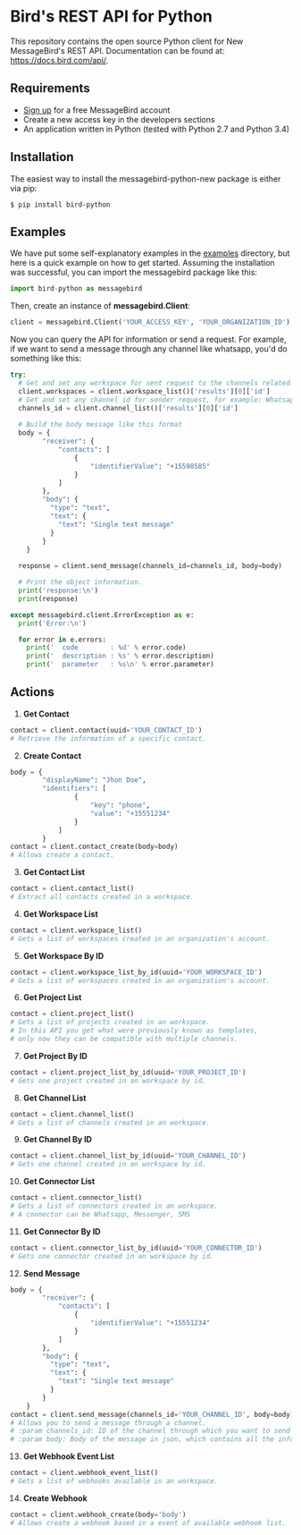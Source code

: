 Bird's REST API for Python
=================================
This repository contains the open source Python client for New MessageBird's REST API. Documentation can be found at: https://docs.bird.com/api/.


Requirements
------------
- [Sign up](https://www.messagebird.com/en/signup) for a free MessageBird account
- Create a new access key in the developers sections
- An application written in Python (tested with Python 2.7 and Python 3.4)

Installation
------------
The easiest way to install the messagebird-python-new package is either via pip:

```
$ pip install bird-python
```

Examples
--------
We have put some self-explanatory examples in the [examples](https://github.com/messagebird/python-rest-api/tree/master/examples) directory, but here is a quick example on how to get started. Assuming the installation was successful, you can import the messagebird package like this:

```python
import bird-python as messagebird
```

Then, create an instance of **messagebird.Client**:

```python
client = messagebird.Client('YOUR_ACCESS_KEY', 'YOUR_ORGANIZATION_ID')
```

Now you can query the API for information or send a request. For example, if we want to send a message through any channel like whatsapp, you'd do something like this:

```python
try:
  # Get and set any workspace for sent request to the channels related.
  client.workspaces = client.workspace_list()['results'][0]['id']
  # Get and set any channel id for sender request, for example: Whatsapp, Messenger, SMS
  channels_id = client.channel_list()['results'][0]['id']
  
  # Build the body message like this format
  body = {
        "receiver": {
            "contacts": [
                {
                    "identifierValue": "+15598585"
                }
            ]
        },
        "body": {
          "type": "text",
          "text": {
            "text": "Single text message"
          }
        }
    }
  
  response = client.send_message(channels_id=channels_id, body=body)

  # Print the object information.
  print('response:\n')
  print(response)

except messagebird.client.ErrorException as e:
  print('Error:\n')

  for error in e.errors:
    print('  code        : %d' % error.code)
    print('  description : %s' % error.description)
    print('  parameter   : %s\n' % error.parameter)

```


Actions
-------


1. **Get Contact**
```python
contact = client.contact(uuid='YOUR_CONTACT_ID')
# Retrieve the information of a specific contact.
```

2. **Create Contact**
```python
body = {
        "displayName": "Jhon Doe",
        "identifiers": [
                {
                    "key": "phone",
                    "value": "+15551234"
                }
            ]
        }
contact = client.contact_create(body=body)
# Allows create a contact.
```

3. **Get Contact List**
```python
contact = client.contact_list()
# Extract all contacts created in a workspace.
```

4. **Get Workspace List**
```python
contact = client.workspace_list()
# Gets a list of workspaces created in an organization's account.
```

5. **Get Workspace By ID**
```python
contact = client.workspace_list_by_id(uuid='YOUR_WORKSPACE_ID')
# Gets a list of workspaces created in an organization's account.
```

6. **Get Project List**
```python
contact = client.project_list()
# Gets a list of projects created in an workspace.
# In this API you get what were previously known as templates,
# only now they can be compatible with multiple channels.
```

7. **Get Project By ID**
```python
contact = client.project_list_by_id(uuid='YOUR_PROJECT_ID')
# Gets one project created in an workspace by id.
```

8. **Get Channel List**
```python
contact = client.channel_list()
# Gets a list of channels created in an workspace.
```

9. **Get Channel By ID**
```python
contact = client.channel_list_by_id(uuid='YOUR_CHANNEL_ID')
# Gets one channel created in an workspace by id.
```

10. **Get Connector List**
```python
contact = client.connector_list()
# Gets a list of connectors created in an workspace.
# A connector can be Whatsapp, Messenger, SMS
```

11. **Get Connector By ID**
```python
contact = client.connector_list_by_id(uuid='YOUR_CONNECTOR_ID')
# Gets one connector created in an workspace by id.
```

12. **Send Message**
```python
body = {
        "receiver": {
            "contacts": [
                {
                    "identifierValue": "+15551234"
                }
            ]
        },
        "body": {
          "type": "text",
          "text": {
            "text": "Single text message"
          }
        }
    }
contact = client.send_message(channels_id='YOUR_CHANNEL_ID', body=body)
# Allows you to send a message through a channel.
# :param channels_id: ID of the channel through which you want to send the message
# :param body: Body of the message in json, which contains all the information necessary to send the message
```

13. **Get Webhook Event List**
```python
contact = client.webhook_event_list()
# Gets a list of webhooks available in an workspace.
```

14. **Create Webhook**
```python
contact = client.webhook_create(body='body')
# Allows create a webhook based in a event of available webhook list.
```
